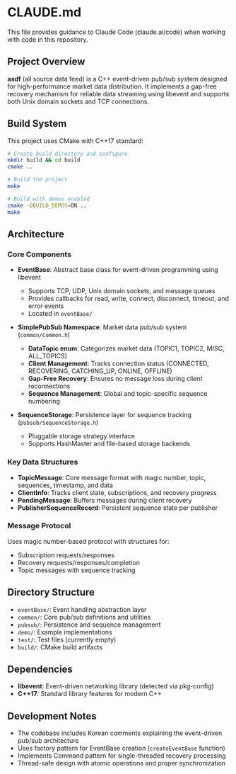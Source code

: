 # CLAUDE.md

This file provides guidance to Claude Code (claude.ai/code) when working with code in this repository.

## Project Overview

**asdf** (all source data feed) is a C++ event-driven pub/sub system designed for high-performance market data distribution. It implements a gap-free recovery mechanism for reliable data streaming using libevent and supports both Unix domain sockets and TCP connections.

## Build System

This project uses CMake with C++17 standard:

```bash
# Create build directory and configure
mkdir build && cd build
cmake ..

# Build the project
make

# Build with demos enabled
cmake -DBUILD_DEMOS=ON ..
make
```

## Architecture

### Core Components

- **EventBase**: Abstract base class for event-driven programming using libevent
  - Supports TCP, UDP, Unix domain sockets, and message queues
  - Provides callbacks for read, write, connect, disconnect, timeout, and error events
  - Located in `eventBase/`

- **SimplePubSub Namespace**: Market data pub/sub system (`common/Common.h`)
  - **DataTopic enum**: Categorizes market data (TOPIC1, TOPIC2, MISC, ALL_TOPICS)
  - **Client Management**: Tracks connection status (CONNECTED, RECOVERING, CATCHING_UP, ONLINE, OFFLINE)
  - **Gap-Free Recovery**: Ensures no message loss during client reconnections
  - **Sequence Management**: Global and topic-specific sequence numbering

- **SequenceStorage**: Persistence layer for sequence tracking (`pubsub/SequenceStorage.h`)
  - Pluggable storage strategy interface
  - Supports HashMaster and file-based storage backends

### Key Data Structures

- **TopicMessage**: Core message format with magic number, topic, sequences, timestamp, and data
- **ClientInfo**: Tracks client state, subscriptions, and recovery progress
- **PendingMessage**: Buffers messages during client recovery
- **PublisherSequenceRecord**: Persistent sequence state per publisher

### Message Protocol

Uses magic number-based protocol with structures for:
- Subscription requests/responses
- Recovery requests/responses/completion
- Topic messages with sequence tracking

## Directory Structure

- `eventBase/`: Event handling abstraction layer
- `common/`: Core pub/sub definitions and utilities  
- `pubsub/`: Persistence and sequence management
- `demo/`: Example implementations
- `test/`: Test files (currently empty)
- `build/`: CMake build artifacts

## Dependencies

- **libevent**: Event-driven networking library (detected via pkg-config)
- **C++17**: Standard library features for modern C++

## Development Notes

- The codebase includes Korean comments explaining the event-driven pub/sub architecture
- Uses factory pattern for EventBase creation (`createEventBase` function)
- Implements Command pattern for single-threaded recovery processing
- Thread-safe design with atomic operations and proper synchronization